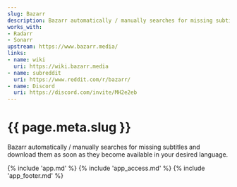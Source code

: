 ```yaml
---
slug: Bazarr
description: Bazarr automatically / manually searches for missing subtitles and download them as soon as they become available in your desired language
works_with:
- Radarr
- Sonarr
upstream: https://www.bazarr.media/
links:
- name: wiki
  uri: https://wiki.bazarr.media
- name: subreddit
  uri: https://www.reddit.com/r/bazarr/
- name: Discord
  uri: https://discord.com/invite/MH2e2eb
---
```


# {{ page.meta.slug }}

Bazarr automatically / manually searches for missing subtitles and download them as soon as they become available in your desired language.

{% include 'app.md' %}
{% include 'app_access.md' %}
{% include 'app_footer.md' %}